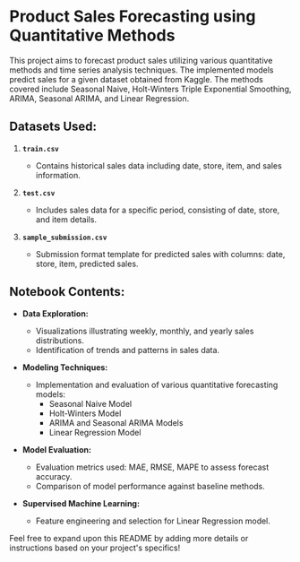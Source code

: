 # Product Sales Forecasting using Quantitative Methods

This project aims to forecast product sales utilizing various quantitative methods and time series analysis techniques. The implemented models predict sales for a given dataset obtained from Kaggle. The methods covered include Seasonal Naive, Holt-Winters Triple Exponential Smoothing, ARIMA, Seasonal ARIMA, and Linear Regression.

## Datasets Used:
1. **`train.csv`**
   - Contains historical sales data including date, store, item, and sales information.
  
2. **`test.csv`**
   - Includes sales data for a specific period, consisting of date, store, and item details.

3. **`sample_submission.csv`**
   - Submission format template for predicted sales with columns: date, store, item, predicted sales.

## Notebook Contents:
- **Data Exploration:**
  - Visualizations illustrating weekly, monthly, and yearly sales distributions.
  - Identification of trends and patterns in sales data.

- **Modeling Techniques:**
  - Implementation and evaluation of various quantitative forecasting models:
    - Seasonal Naive Model
    - Holt-Winters Model
    - ARIMA and Seasonal ARIMA Models
    - Linear Regression Model

- **Model Evaluation:**
  - Evaluation metrics used: MAE, RMSE, MAPE to assess forecast accuracy.
  - Comparison of model performance against baseline methods.

- **Supervised Machine Learning:**
  - Feature engineering and selection for Linear Regression model.

Feel free to expand upon this README by adding more details or instructions based on your project's specifics!
